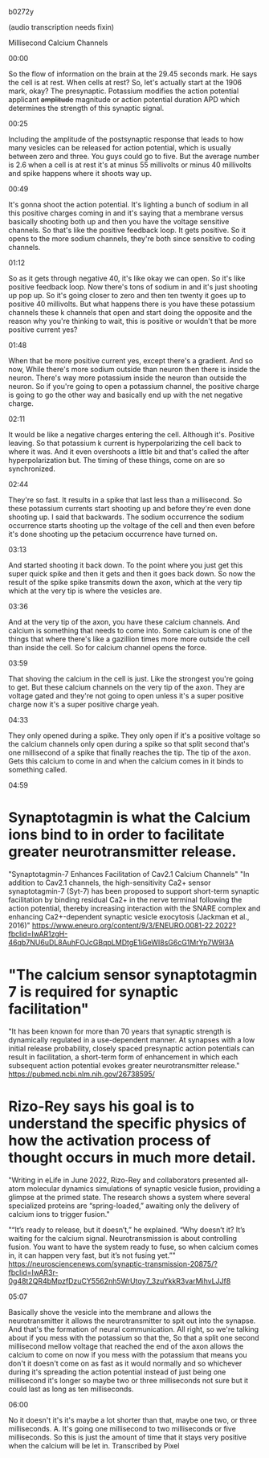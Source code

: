 b0272y

(audio transcription needs fixin)

Millisecond Calcium Channels

00:00

So the flow of information on the brain at the 29.45 seconds mark. He says the cell is at rest. When cells at rest? So, let's actually start at the 1906 mark, okay? The presynaptic. Potassium modifies the action potential applicant ~~amplitude~~ magnitude or action potential duration APD which determines the strength of this synaptic signal.

00:25

Including the amplitude of the postsynaptic response that leads to how many vesicles can be released for action potential, which is usually between zero and three. You guys could go to five. But the average number is 2.6 when a cell is at rest it's at minus 55 millivolts or minus 40 millivolts and spike happens where it shoots way up.

00:49

It's gonna shoot the action potential. It's lighting a bunch of sodium in all this positive charges coming in and it's saying that a membrane versus basically shooting both up and then you have the voltage sensitive channels. So that's like the positive feedback loop. It gets positive. So it opens to the more sodium channels, they're both since sensitive to coding channels.

01:12

So as it gets through negative 40, it's like okay we can open. So it's like positive feedback loop. Now there's tons of sodium in and it's just shooting up pop up. So it's going closer to zero and then ten twenty it goes up to positive 40 millivolts. But what happens there is you have these potassium channels these k channels that open and start doing the opposite and the reason why you're thinking to wait, this is positive or wouldn't that be more positive current yes?

01:48

When that be more positive current yes, except there's a gradient. And so now, While there's more sodium outside than neuron then there is inside the neuron. There's way more potassium inside the neuron than outside the neuron. So if you're going to open a potassium channel, the positive charge is going to go the other way and basically end up with the net negative charge.

02:11

It would be like a negative charges entering the cell. Although it's. Positive leaving. So that potassium k current is hyperpolarizing the cell back to where it was. And it even overshoots a little bit and that's called the after hyperpolarization but. The timing of these things, come on are so synchronized.

02:44

They're so fast. It results in a spike that last less than a millisecond. So these potassium currents start shooting up and before they're even done shooting up. I said that backwards. The sodium occurrence the sodium occurrence starts shooting up the voltage of the cell and then even before it's done shooting up the petacium occurrence have turned on.

03:13

And started shooting it back down. To the point where you just get this super quick spike and then it gets and then it goes back down. So now the result of the spike spike transmits down the axon, which at the very tip which at the very tip is where the vesicles are.

03:36

And at the very tip of the axon, you have these calcium channels. And calcium is something that needs to come into. Some calcium is one of the things that where there's like a gazillion times more more outside the cell than inside the cell. So for calcium channel opens the force.

03:59

That shoving the calcium in the cell is just. Like the strongest you're going to get. But these calcium channels on the very tip of the axon. They are voltage gated and they're not going to open unless it's a super positive charge now it's a super positive charge yeah.

04:33

They only opened during a spike. They only open if it's a positive voltage so the calcium channels only open during a spike so that split second that's one millisecond of a spike that finally reaches the tip. The tip of the axon. Gets this calcium to come in and when the calcium comes in it binds to something called.

04:59

# Synaptotagmin is what the Calcium ions bind to in order to facilitate greater neurotransmitter release.
"Synaptotagmin-7 Enhances Facilitation of Cav2.1 Calcium Channels"
"In addition to Cav2.1 channels, the high-sensitivity Ca2+ sensor synaptotagmin-7 (Syt-7) has been proposed to support short-term synaptic facilitation by binding residual Ca2+ in the nerve terminal following the action potential, thereby increasing interaction with the SNARE complex and enhancing Ca2+-dependent synaptic vesicle exocytosis (Jackman et al., 2016)"
https://www.eneuro.org/content/9/3/ENEURO.0081-22.2022?fbclid=IwAR1zgH-46qb7NU6uDL8AuhFOJcGBqpLMDtgE1iGeWI8sG6cG1MrYp7W9l3A

# "The calcium sensor synaptotagmin 7 is required for synaptic facilitation"
"It has been known for more than 70 years that synaptic strength is dynamically regulated in a use-dependent manner. At synapses with a low initial release probability, closely spaced presynaptic action potentials can result in facilitation, a short-term form of enhancement in which each subsequent action potential evokes greater neurotransmitter release."
https://pubmed.ncbi.nlm.nih.gov/26738595/

# Rizo-Rey says his goal is to understand the specific physics of how the activation process of thought occurs in much more detail. 
"Writing in eLife in June 2022, Rizo-Rey and collaborators presented all-atom molecular dynamics simulations of synaptic vesicle fusion, providing a glimpse at the primed state. The research shows a system where several specialized proteins are “spring-loaded,” awaiting only the delivery of calcium ions to trigger fusion."

"“It’s ready to release, but it doesn’t,” he explained. “Why doesn’t it? It’s waiting for the calcium signal. Neurotransmission is about controlling fusion. You want to have the system ready to fuse, so when calcium comes in, it can happen very fast, but it’s not fusing yet.”"
https://neurosciencenews.com/synaptic-transmission-20875/?fbclid=IwAR3r-0g48t2QR4bMpzfDzuCY5562nh5WrUtqy7_3zuYkkR3varMihvLJJf8


05:07

Basically shove the vesicle into the membrane and allows the neurotransmitter it allows the neurotransmitter to spit out into the synapse. And that's the formation of neural communication. All right, so we're talking about if you mess with the potassium so that the, So that a split one second millisecond mellow voltage that reached the end of the axon allows the calcium to come on now if you mess with the potassium that means you don't it doesn't come on as fast as it would normally and so whichever during it's spreading the action potential instead of just being one millisecond it's longer so maybe two or three milliseconds not sure but it could last as long as ten milliseconds.

06:00

No it doesn't it's it's maybe a lot shorter than that, maybe one two, or three milliseconds. A. It's going one millisecond to two milliseconds or five milliseconds. So this is just the amount of time that it stays very positive when the calcium will be let in.
Transcribed by Pixel
